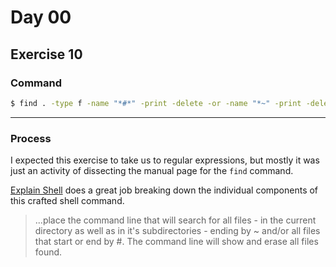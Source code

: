 # Day 00

## Exercise 10

### Command
``` bash
$ find . -type f -name "*#*" -print -delete -or -name "*~" -print -delete
```

---
### Process
I expected this exercise to take us to regular expressions, but mostly it was just an activity of dissecting the manual page for the ```find``` command. 


[Explain Shell](https://explainshell.com/explain?cmd=find+.+-type+f+-name+%22*%23*%22+-print+-delete++-or+-name+%22*%7E%22+-print+-delete "find breakdown") does a great job breaking down the individual components of this crafted shell command. 


> ...place the command line that will search for all files - in the current directory as well as in it's subdirectories - ending by ~ and/or all files that start or end by #. The command line will show and erase all files found. 

